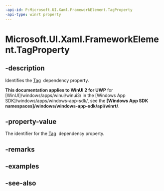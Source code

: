 ```yaml
---
-api-id: P:Microsoft.UI.Xaml.FrameworkElement.TagProperty
-api-type: winrt property
---
```


<!-- Property syntax
public Windows.UI.Xaml.DependencyProperty TagProperty { get; }
-->

# Microsoft.UI.Xaml.FrameworkElement.TagProperty

## -description
Identifies the [Tag](frameworkelement_tag.md)  dependency property.

**This documentation applies to WinUI 2 for UWP** for [WinUI]/windows/apps/winui/winui3/ in the [Windows App SDK]/windows/apps/windows-app-sdk/, see the **[Windows App SDK namespaces]/windows/windows-app-sdk/api/winrt/**.

## -property-value
The identifier for the [Tag](frameworkelement_tag.md)  dependency property.

## -remarks

## -examples

## -see-also

